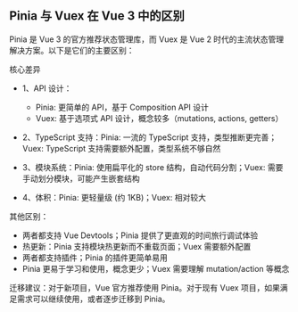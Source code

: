 
## Pinia 与 Vuex 在 Vue 3 中的区别

Pinia 是 Vue 3 的官方推荐状态管理库，而 Vuex 是 Vue 2 时代的主流状态管理解决方案。以下是它们的主要区别：

核心差异
- 1、API 设计：
   - Pinia: 更简单的 API，基于 Composition API 设计
   - Vuex: 基于选项式 API 设计，概念较多（mutations, actions, getters）
 
- 2、TypeScript 支持：Pinia: 一流的 TypeScript 支持，类型推断更完善；Vuex: TypeScript 支持需要额外配置，类型系统不够自然
- 3、模块系统：Pinia: 使用扁平化的 store 结构，自动代码分割；Vuex: 需要手动划分模块，可能产生嵌套结构
- 4、体积：Pinia: 更轻量级 (约 1KB)；Vuex: 相对较大

其他区别：
- 两者都支持 Vue Devtools；Pinia 提供了更直观的时间旅行调试体验
- 热更新：Pinia 支持模块热更新而不重载页面；Vuex 需要额外配置
- 两者都支持插件；Pinia 的插件更简单易用
- Pinia 更易于学习和使用，概念更少；Vuex 需要理解 mutation/action 等概念

迁移建议：对于新项目，Vue 官方推荐使用 Pinia。对于现有 Vuex 项目，如果满足需求可以继续使用，或者逐步迁移到 Pinia。
